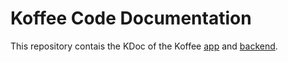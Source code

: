 # Koffee Code Documentation

This repository contais the KDoc of the Koffee [app](https://koffee.yeger.eu/app/) and [backend](https://koffee.yeger.eu/backend/).
